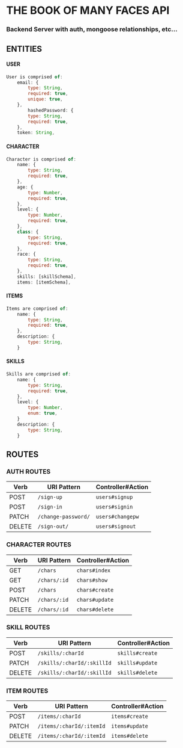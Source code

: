 # THE BOOK OF MANY FACES API
### Backend Server with auth, mongoose relationships, etc...

## ENTITIES
#### USER
```js
User is comprised of:
    email: {
        type: String,
        required: true,
        unique: true,
    },
        hashedPassword: {
        type: String,
        required: true,
    },
    token: String,
```

#### CHARACTER
```js
Character is comprised of:
	name: {
        type: String,
        required: true,
    },
    age: {
        type: Number,
        required: true,
    },
    level: {
        type: Number,
        required: true,
    },
    class: {
        type: String,
        required: true,
    },
    race: {
        type: String,
        required: true,
    },
    skills: [skillSchema],
    items: [itemSchema],
```
#### ITEMS
```js
Items are comprised of:
	name: {
        type: String,
        required: true,
    },
    description: {
        type: String,
    }
```
#### SKILLS
```js
Skills are comprised of:
	name: {
        type: String,
        required: true,
    },
    level: {
        type: Number,
        enum: true,
    }
    description: {
        type: String,
    }
```


## ROUTES

### AUTH ROUTES
| Verb   | URI Pattern            | Controller#Action |
|--------|------------------------|-------------------|
| POST   | `/sign-up`             | `users#signup`    |
| POST   | `/sign-in`             | `users#signin`    |
| PATCH  | `/change-password/`    | `users#changepw`  |
| DELETE | `/sign-out/`           | `users#signout`   |

### CHARACTER ROUTES
| Verb   | URI Pattern            | Controller#Action |
|--------|------------------------|-------------------|
| GET    | `/chars`               | `chars#index`     |
| GET    | `/chars/:id`           | `chars#show`      |
| POST   | `/chars`               | `chars#create`    |
| PATCH  | `/chars/:id`           | `chars#update`    |
| DELETE | `/chars/:id`           | `chars#delete`    |

### SKILL ROUTES
| Verb   | URI Pattern                | Controller#Action |
|--------|----------------------------|-------------------|
| POST   | `/skills/:charId`          | `skills#create`   |
| PATCH  | `/skills/:charId/:skillId` | `skills#update`   |
| DELETE | `/skills/:charId/:skillId` | `skills#delete`   |

### ITEM ROUTES
| Verb   | URI Pattern                | Controller#Action |
|--------|----------------------------|-------------------|
| POST   | `/items/:charId`           | `items#create`    |
| PATCH  | `/items/:charId/:itemId`   | `items#update`    |
| DELETE | `/items/:charId/:itemId`   | `items#delete`    |
